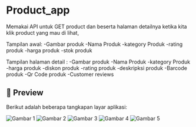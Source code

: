 # Product_app

Memakai API untuk GET product dan beserta halaman detailnya ketika kita klik product yang mau di lihat,

Tampilan awal: 
-Gambar produk
-Nama Produk
-kategory Produk
-rating produk
-harga produk
-stok produk

Tampilan halaman detail : 
-Gambar produk
-Nama Produk
-kategory Produk
-harga produk
-diskon produk
-rating produk
-deskripksi produk
-Barcode produk
-Qr Code produk
-Customer reviews

## 📸 Preview

Berikut adalah beberapa tangkapan layar aplikasi:

![Gambar 1](assets/images/image_1.jpg)
![Gambar 2](assets/images/image_2.jpg)
![Gambar 3](assets/images/image_3.jpg)
![Gambar 4](assets/images/image_4.jpg)
![Gambar 5](assets/images/image_5.jpg)
